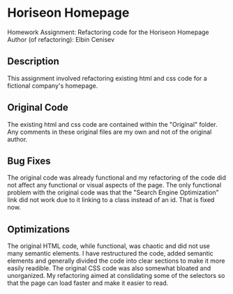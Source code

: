 # Horiseon Homepage
Homework Assignment: Refactoring code for the Horiseon Homepage
Author (of refactoring): Elbin Cenisev

## Description

This assignment involved refactoring existing html and css code for a fictional company's homepage.

## Original Code

The existing html and css code are contained within the "Original" folder.
Any comments in these original files are my own and not of the original author.

## Bug Fixes 

The original code was already functional and my refactoring of the code did not affect any functional or visual aspects of the page.
The only functional problem with the original code was that the "Search Engine Optimization" link did not work due to it linking to a class instead of an id. That is fixed now.

## Optimizations

The original HTML code, while functional, was chaotic and did not use many semantic elements. 
I have restructured the code, added semantic elements and generally divided the code into clear sections to make it more easily readible.
The original CSS code was also somewhat bloated and unorganized. 
My refactoring aimed at conslidating some of the selectors so that the page can load faster and make it easier to read. 
